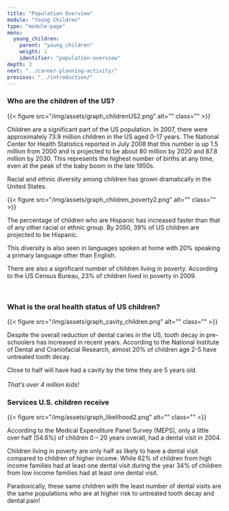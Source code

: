 ```yaml
---
title: "Population Overview"
module: "Young Children"
type: "module-page"
menu:
  young_children:
    parent: "young_children"
    weight: 1
    identifier: "population-overview"
depth: 3
next: "../career-planning-activity/"
previous: "../introduction/"
---
```

<h3>Who are the children of the US?</h3><div class="pageblock"><div class="maintext">
<div class="right">{{< figure src="/img/assets/graph_childrenUS2.png" alt="" class="" >}}</div>
<p>Children are a significant part of the US population. In 2007, there were approximately 73.9 million children in the US aged 0-17 years. The National Center for Health Statistics reported in July 2008 that this number is up 1.5 million from 2000 and is projected to be about 80 million by 2020 and 87.8 million by 2030. This represents the highest number of births at any time, even at the peak of the baby boom in the late 1950s.</p>
<p>Racial and ethnic diversity among children has grown dramatically in the United States.</p>
</div>
</div><div class="pageblock"><div class="maintext"><div class="left">{{< figure src="/img/assets/graph_children_poverty2.png" alt="" class="" >}}</div>
<p>The percentage of children who are Hispanic has increased faster than that of any other racial or ethnic group. By 2050, 39% of US children are projected to be Hispanic.</p>
<p>This diversity is also seen in languages spoken at home with 20% speaking a primary language other than English.</p>
<p>There are also a significant number of children living in poverty. According to the US Census Bureau, 23% of children lived in poverty in 2009.</p>
</div>
<br style="clear: both;"/>
</div><h3>What is the oral health status of US children?</h3><div class="pageblock"><div class="maintext">
<div class="right">{{< figure src="/img/assets/graph_cavity_children.png" alt="" class="" >}}</div>
<p>Despite the overall reduction of dental caries in the US, tooth decay in pre-schoolers has increased in recent years. According to the National Institute of Dental and Craniofacial Research, almost 20% of children age 2-5 have untreated tooth decay.</p>
<p>Close to half will have had a cavity by the time they are 5 years old.<br/><br/>
<em>That’s over 4 million kids!</em></p></div>
</div><h3>Services U.S. children receive </h3><div class="pageblock"><div class="maintext">
<div class="right">{{< figure src="/img/assets/graph_likelihood2.png" alt="" class="" >}}</div>
<p>According to the Medical Expenditure Panel Survey (MEPS), only a little over half (54.6%) of children 0 – 20 years overall, had a dental visit in 2004.</p>
<p>Children living in poverty are only half as likely to have a dental visit compared to children of higher income. While 62% of children from high income families had at least one dental visit during the year 34% of children from low income families had at least one dental visit.</p>
<p>Paradoxically, these same children with the least number of dental visits are the same populations who are at higher risk to untreated tooth decay and dental pain!</p>
<br/>
</div>
</div>